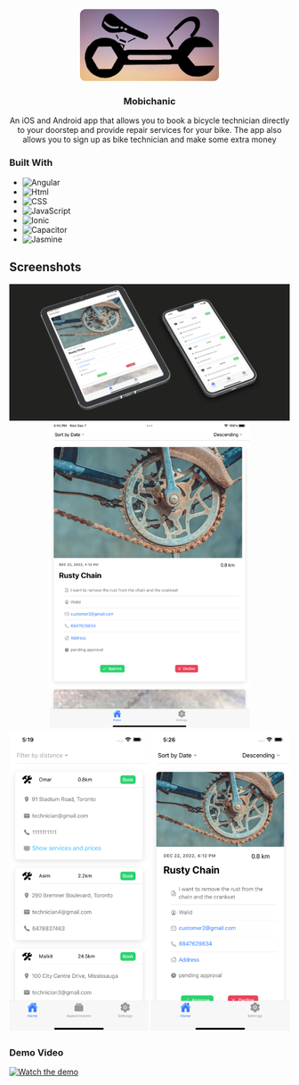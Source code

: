 <div align="center">
  <a href="https://github.com/github_username/repo_name">
    <img src="src/assets/icon/logo-background.png" alt="Logo" width="250">
  </a>

<h3 align="center">Mobichanic</h3>
<p align="center">
   An iOS and Android app that allows you to book a bicycle technician directly to your doorstep and provide repair services for your bike. The app also allows you to sign up as bike technician and make some extra money
  </p>
</div>

### Built With

* ![Angular]
* ![Html]
* ![CSS]
* ![JavaScript]
* ![Ionic]
* ![Capacitor]
* ![Jasmine]

## Screenshots
<p align="center">
  <img src="src/assets/icon/screenshot5.jpg" width="700" /><br>
  <img src="src/assets/icon/screenshot1.png" height="550" />
  <img src="src/assets/icon/screenshot2.png" width="250" />
  <img src="src/assets/icon/screenshot3.png" width="250" />

</p>

### Demo Video

[![Watch the demo](./screenshots/video-thumbnail.png)](https://www.youtube.com/watch?v=your-video-id)


[Angular]: https://img.shields.io/badge/Angular-DD0031?style=for-the-badge&logo=angular&logoColor=white
[Html]: https://img.shields.io/badge/html5-E34F26?style=for-the-badge&logo=html5&logoColor=white
[CSS]: https://img.shields.io/badge/css3-1572B6?style=for-the-badge&logo=css3&logoColor=white
[JavaScript]: https://img.shields.io/badge/javascript-F7DF1E?style=for-the-badge&logo=javascript&logoColor=grey
[Ionic]: https://img.shields.io/badge/ionic-3880FF?style=for-the-badge&logo=ionic&logoColor=white
[Capacitor]: https://img.shields.io/badge/capacitor-119EFF?style=for-the-badge&logo=capacitor&logoColor=white
[Jasmine]: https://img.shields.io/badge/jasmine-8A4182?style=for-the-badge&logo=jasmine&logoColor=white


